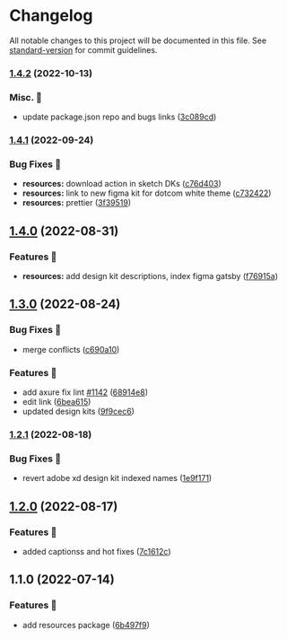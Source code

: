 # Changelog

All notable changes to this project will be documented in this file. See [standard-version](https://github.com/conventional-changelog/standard-version) for commit guidelines.

### [1.4.2](https://github.com/carbon-design-system/carbon-platform/compare/@carbon-platform/resources@1.4.1...@carbon-platform/resources@1.4.2) (2022-10-13)


### Misc. 🔮

* update package.json repo and bugs links ([3c089cd](https://github.com/carbon-design-system/carbon-platform/commit/3c089cdde1ddde2a3b9f750680755c4253bfcae2))

### [1.4.1](https://github.com/carbon-design-system/carbon-platform/compare/@carbon-platform/resources@1.4.0...@carbon-platform/resources@1.4.1) (2022-09-24)


### Bug Fixes 🐛

* **resources:** download action in sketch DKs ([c76d403](https://github.com/carbon-design-system/carbon-platform/commit/c76d403052ac4c94321bfcbf02bbbf51900e2398))
* **resources:** link to new figma kit for dotcom white theme ([c732422](https://github.com/carbon-design-system/carbon-platform/commit/c7324222b88f60a2298ac862a04f45e16619231e))
* **resources:** prettier ([3f39519](https://github.com/carbon-design-system/carbon-platform/commit/3f395199abeb040ccc59de6daaf0e727398a9e83))

## [1.4.0](https://github.com/carbon-design-system/carbon-platform/compare/@carbon-platform/resources@1.3.0...@carbon-platform/resources@1.4.0) (2022-08-31)


### Features 🌟

* **resources:** add design kit descriptions, index figma gatsby ([f76915a](https://github.com/carbon-design-system/carbon-platform/commit/f76915abf894f628dfe353af836c71e33e5bbff2))

## [1.3.0](https://github.com/carbon-design-system/carbon-platform/compare/@carbon-platform/resources@1.2.1...@carbon-platform/resources@1.3.0) (2022-08-24)


### Bug Fixes 🐛

* merge conflicts ([c690a10](https://github.com/carbon-design-system/carbon-platform/commit/c690a1060cb9174512eea5304b9d066aba20b8da))


### Features 🌟

* add axure fix lint [#1142](https://github.com/carbon-design-system/carbon-platform/issues/1142) ([68914e8](https://github.com/carbon-design-system/carbon-platform/commit/68914e842b6c0e23ec033f94e7b11b0d867952f4))
* edit link ([6bea615](https://github.com/carbon-design-system/carbon-platform/commit/6bea615ccb32d371dae55ea4a9646c561ac32126))
* updated design kits ([9f9cec6](https://github.com/carbon-design-system/carbon-platform/commit/9f9cec67f9df608a5b7935e499d4c82a801be566))

### [1.2.1](https://github.com/carbon-design-system/carbon-platform/compare/@carbon-platform/resources@1.2.0...@carbon-platform/resources@1.2.1) (2022-08-18)


### Bug Fixes 🐛

* revert adobe xd design kit indexed names ([1e9f171](https://github.com/carbon-design-system/carbon-platform/commit/1e9f171328813cb4431a1d12b0bce075cb4beccb))

## [1.2.0](https://github.com/carbon-design-system/carbon-platform/compare/@carbon-platform/resources@1.1.0...@carbon-platform/resources@1.2.0) (2022-08-17)


### Features 🌟

* added captionss and hot fixes ([7c1612c](https://github.com/carbon-design-system/carbon-platform/commit/7c1612c6fdb8dc42a502ef5bba77d7883942c32f))

## 1.1.0 (2022-07-14)


### Features 🌟

* add resources package ([6b497f9](https://github.com/carbon-design-system/carbon-platform/commit/6b497f907561b0c085f37dcd4af31dda263388c0))
